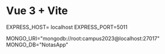 # Vue 3 + Vite

EXPRESS_HOST= localhost
EXPRESS_PORT=5011

MONGO_URI="mongodb://root:campus2023@localhost:27017"
MONGO_DB="NotasApp"